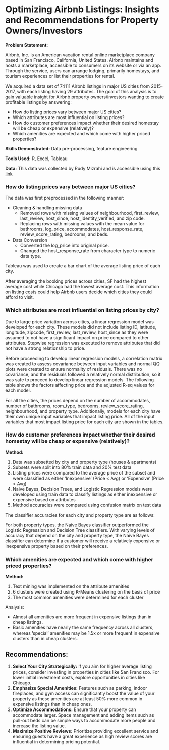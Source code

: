 # Optimizing Airbnb Listings: Insights and Recommendations for Property Owners/Investors


**Problem Statement:**

Airbnb, Inc. is an American vacation rental online marketplace company based in San Francisco, California, United States. Airbnb maintains and hosts a marketplace, accessible to consumers on its website or via an app. Through the service, users can arrange lodging, primarily homestays, and tourism experiences or list their properties for rental.

We acquired a data set of 74111 Airbnb listings in major US cities from 2015-2017, with each listing having 29 attributes. The goal of this analysis is to gain valuable insight for Airbnb property owners/investors wanting to create profitable listings by answering:

- How do listing prices vary between major US cities?
- Which attributes are most influential on listing prices?
- How do customer preferences impact whether their desired homestay will be cheap or expensive (relatively)?
- Which amenities are expected and which come with higher priced properties?

**Skills Demonstrated:**
Data pre-processing, feature engineering

**Tools Used:**
R, Excel, Tableau

**Data:**
This data was collected by Rudy Mizrahi and is accessible using this [link](https://www.kaggle.com/rudymizrahi/airbnb-listings-in-major-us-cities-deloitte-ml?select=train.csv)

### How do listing prices vary between major US cities?

The data was first preprocessed in the following manner:

- Cleaning & handling missing data
  - Removed rows with missing values of neighbourhood, first_review, last_review, host_since, host_identity_verified, and zip code.
  - Replacing rows with missing values with the mean value for bathrooms, log_price, accommodates, host_response_rate, review_score_rating, bedrooms, and beds.
- Data Conversion
  - Converted the log_price into original price.
  - Changed the host_response_rate from character type to numeric data type.

Tableau was used to create a bar chart of the average listing price of each city.

After averaging the booking prices across cities, SF had the highest average cost while Chicago had the lowest average cost. This information on listing costs could help Airbnb users decide which cities they could afford to visit.

### Which attributes are most influential on listing prices by city?

Due to large price variation across cities, a linear regression model was developed for each city. These models did not include listing ID, latitude, longitude, zipcode, first_review, last_review, host_since as they were assumed to not have a significant impact on price compared to other attributes. Stepwise regression was executed to remove attributes that did not have a strong relationship to price.

Before proceeding to develop linear regression models, a correlation matrix was created to assess covariance between input variables and normal QQ plots were created to ensure normality of residuals. There was no covariance, and the residuals followed a relatively normal distribution, so it was safe to proceed to develop linear regression models. The following table shows the factors affecting price and the adjusted R-sq values for each model.

For all the cities, the prices depend on the number of accommodates, number of bathrooms, room_type, bedrooms, review_score_rating, neighbourhood, and property_type. Additionally, models for each city have their own unique input variables that impact listing price. All of the input variables that most impact listing price for each city are shown in the tables.

### How do customer preferences impact whether their desired homestay will be cheap or expensive (relatively)?

**Method:**
1. Data was subsetted by city and property type (houses & apartments)
2. Subsets were split into 80% train data and 20% test data
3. Listing prices were compared to the average price of the subset and were classified as either ‘Inexpensive’ (Price < Avg) or ‘Expensive’ (Price > Avg)
4. Naive Bayes, Decision Trees, and Logistic Regression models were developed using train data to classify listings as either inexpensive or expensive based on attributes
5. Method accuracies were compared using confusion matrix on test data

The classifier accuracies for each city and property type are as follows:

For both property types, the Naive Bayes classifier outperformed the Logistic Regression and Decision Tree classifiers. With varying levels of accuracy that depend on the city and property type, the Naive Bayes classifier can determine if a customer will receive a relatively expensive or inexpensive property based on their preferences.

### Which amenities are expected and which come with higher priced properties?

**Method:**
1. Text mining was implemented on the attribute amenities
2. 6 clusters were created using K-Means clustering on the basis of price
3. The most common amenities were determined for each cluster

Analysis:

- Almost all amenities are more frequent in expensive listings than in cheap listings.
- Basic amenities have nearly the same frequency across all clusters, whereas ‘special’ amenities may be 1.5x or more frequent in expensive clusters than in cheap clusters.

## Recommendations:

1. **Select Your City Strategically:** If you aim for higher average listing prices, consider investing in properties in cities like San Francisco. For lower initial investment costs, explore opportunities in cities like Chicago.
2. **Emphasize Special Amenities:** Features such as parking, indoor fireplaces, and gym access can significantly boost the value of your property as these amenities are at least 50% more common in expensive listings than in cheap ones.
3. **Optimize Accommodations:** Ensure that your property can accommodate larger. Space management and adding items such as pull-out beds can be simple ways to accommodate more people and increase the listing value.
4. **Maximize Positive Reviews:** Prioritize providing excellent service and ensuring guests have a great experience as high review scores are influential in determining pricing potential.
